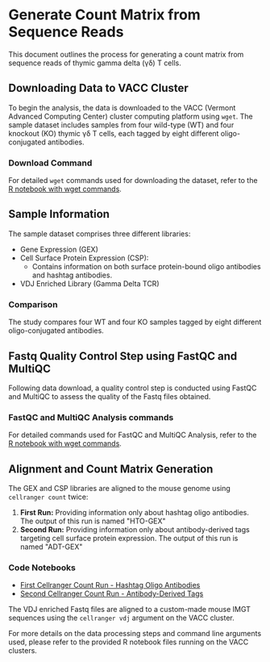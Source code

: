 
# Generate Count Matrix from Sequence Reads

This document outlines the process for generating a count matrix from sequence reads of thymic gamma delta (γδ) T cells.

## Downloading Data to VACC Cluster

To begin the analysis, the data is downloaded to the VACC (Vermont Advanced Computing Center) cluster computing platform using `wget`. The sample dataset includes samples from four wild-type (WT) and four knockout (KO) thymic γδ T cells, each tagged by eight different oligo-conjugated antibodies.

### Download Command

For detailed `wget` commands used for downloading the dataset, refer to the [R notebook with wget commands](link-to-wget-notebook).

## Sample Information

The sample dataset comprises three different libraries:
- Gene Expression (GEX)
- Cell Surface Protein Expression (CSP):
    - Contains information on both surface protein-bound oligo antibodies and hashtag antibodies.
- VDJ Enriched Library (Gamma Delta TCR)

### Comparison

The study compares four WT and four KO samples tagged by eight different oligo-conjugated antibodies.


## Fastq Quality Control Step using FastQC and MultiQC

Following data download, a quality control step is conducted using FastQC and MultiQC to assess the quality of the Fastq files obtained.

### FastQC and MultiQC Analysis commands

For detailed commands used for FastQC and MultiQC Analysis, refer to the [R notebook with wget commands](link-to-wget-notebook).


## Alignment and Count Matrix Generation

The GEX and CSP libraries are aligned to the mouse genome using `cellranger count` twice:
1. **First Run:** Providing information only about hashtag oligo antibodies. The output of this run is named "HTO-GEX"
2. **Second Run:** Providing information only about antibody-derived tags targeting cell surface protein expression. The output of this run is named "ADT-GEX"

### Code Notebooks

- [First Cellranger Count Run - Hashtag Oligo Antibodies](link-to-first-notebook)
- [Second Cellranger Count Run - Antibody-Derived Tags](link-to-second-notebook)

The VDJ enriched Fastq files are aligned to a custom-made mouse IMGT sequences using the `cellranger vdj` argument on the VACC cluster.

For more details on the data processing steps and command line arguments used, please refer to the provided R notebook files running on the VACC clusters.
